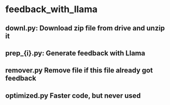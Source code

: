 # feedback_with_llama

## **downl.py**: Download zip file from drive and unzip it
## **prep_{i}.py**: Generate feedback with Llama
## **remover.py** Remove file if this file already got feedback
## **optimized.py** Faster code, but never used
